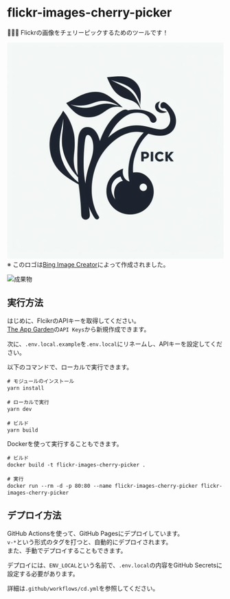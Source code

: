 # flickr-images-cherry-picker

🍒🍒🍒 Flickrの画像をチェリーピックするためのツールです！  

![ロゴ](./docs/images/logo.jpeg)  
※ このロゴは[Bing Image Creator](https://www.bing.com)によって作成されました。  

![成果物](./docs/images/fruit.gif)  

## 実行方法

はじめに、FlcikrのAPIキーを取得してください。  
[The App Garden](https://www.flickr.com/services/api/)の`API Keys`から新規作成できます。  

次に、`.env.local.example`を`.env.local`にリネームし、APIキーを設定してください。  

以下のコマンドで、ローカルで実行できます。  

```shell
# モジュールのインストール
yarn install

# ローカルで実行
yarn dev

# ビルド
yarn build
```

Dockerを使って実行することもできます。  

```shell
# ビルド
docker build -t flickr-images-cherry-picker .

# 実行
docker run --rm -d -p 80:80 --name flickr-images-cherry-picker flickr-images-cherry-picker
```

## デプロイ方法

GitHub Actionsを使って、GitHub Pagesにデプロイしています。  
`v-*`という形式のタグを打つと、自動的にデプロイされます。  
また、手動でデプロイすることもできます。  

デプロイには、`ENV_LOCAL`という名前で、`.env.local`の内容をGitHub Secretsに設定する必要があります。  

詳細は`.github/workflows/cd.yml`を参照してください。  
